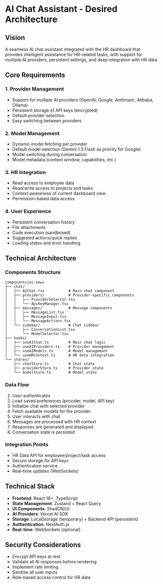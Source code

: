 # AI Chat Assistant - Desired Architecture

## Vision
A seamless AI chat assistant integrated with the HR dashboard that provides intelligent assistance for HR-related tasks, with support for multiple AI providers, persistent settings, and deep integration with HR data.

## Core Requirements

### 1. Provider Management
- Support for multiple AI providers (OpenAI, Google, Anthropic, Alibaba, Ollama)
- Persistent storage of API keys (encrypted)
- Default provider selection
- Easy switching between providers

### 2. Model Management
- Dynamic model fetching per provider
- Default model selection (Gemini 1.5 Flash as priority for Google)
- Model switching during conversation
- Model metadata (context window, capabilities, etc.)

### 3. HR Integration
- Read access to employee data
- Read/write access to projects and tasks
- Context awareness of current dashboard view
- Permission-based data access

### 4. User Experience
- Persistent conversation history
- File attachments
- Code execution (sandboxed)
- Suggested actions/quick replies
- Loading states and error handling

## Technical Architecture

### Components Structure
```
components/ai-new/
├── chat/
│   ├── AIChat.tsx           # Main chat component
│   ├── providers/           # Provider-specific components
│   │   ├── ProviderSelector.tsx
│   │   └── ApiKeyManager.tsx
│   ├── messages/            # Message components
│   │   ├── MessageList.tsx
│   │   ├── MessageInput.tsx
│   │   └── MessageActions.tsx
│   └── sidebar/             # Chat sidebar
│       ├── ConversationList.tsx
│       └── ModelSelector.tsx
├── hooks/
│   ├── useAIChat.ts         # Main chat logic
│   ├── useAIProviders.ts    # Provider management
│   ├── useAIModels.ts       # Model management
│   └── useHRContext.ts      # HR data integration
└── stores/
    ├── chatStore.ts         # Chat state
    ├── providerStore.ts     # Provider state
    └── modelStore.ts        # Model state
```

### Data Flow
1. User authenticates
2. Load saved preferences (provider, model, API key)
3. Initialize chat with selected provider
4. Fetch available models for the provider
5. User interacts with chat
6. Messages are processed with HR context
7. Responses are generated and displayed
8. Conversation state is persisted

### Integration Points
- HR Data API for employee/project/task access
- Secure storage for API keys
- Authentication service
- Real-time updates (WebSockets)

## Technical Stack
- **Frontend**: React 18+, TypeScript
- **State Management**: Zustand + React Query
- **UI Components**: ShadCN/UI
- **AI Providers**: Vercel AI SDK
- **Storage**: LocalStorage (temporary) + Backend API (persistent)
- **Authentication**: NextAuth.js
- **Real-time**: WebSockets (optional)

## Security Considerations
- Encrypt API keys at rest
- Validate all AI responses before rendering
- Implement rate limiting
- Sanitize all user inputs
- Role-based access control for HR data
